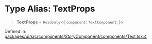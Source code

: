 # Type Alias: TextProps

> **TextProps** = `Readonly`\<\{ `component`: `TextComponent`; \}\>

Defined in: [packages/ui/src/components/StoryComponent/components/Text.tsx:4](https://github.com/laruss/react-text-game/blob/5d1b7f722e0508dc7727e83f20112624d7c139f7/packages/ui/src/components/StoryComponent/components/Text.tsx#L4)
